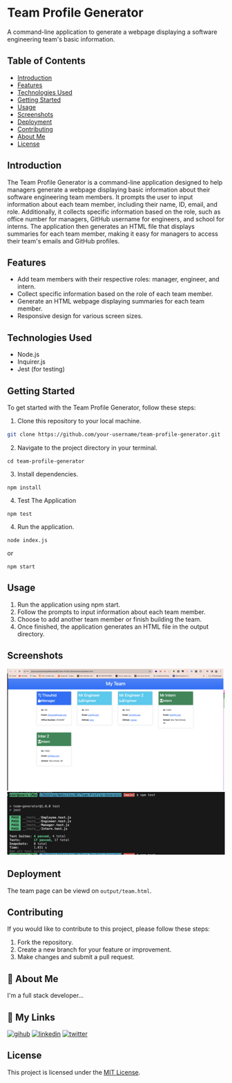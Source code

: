 # Team Profile Generator

A command-line application to generate a webpage displaying a software engineering team's basic information.

## Table of Contents

- [Introduction](#introduction)
- [Features](#features)
- [Technologies Used](#technologies-used)
- [Getting Started](#getting-started)
- [Usage](#usage)
- [Screenshots](#screenshots)
- [Deployment](#deployment)
- [Contributing](#contributing)
- [About Me](#about-me)
- [License](#license)

## Introduction

The Team Profile Generator is a command-line application designed to help managers generate a webpage displaying basic information about their software engineering team members. It prompts the user to input information about each team member, including their name, ID, email, and role. Additionally, it collects specific information based on the role, such as office number for managers, GitHub username for engineers, and school for interns. The application then generates an HTML file that displays summaries for each team member, making it easy for managers to access their team's emails and GitHub profiles.

## Features

- Add team members with their respective roles: manager, engineer, and intern.
- Collect specific information based on the role of each team member.
- Generate an HTML webpage displaying summaries for each team member.
- Responsive design for various screen sizes.

## Technologies Used

- Node.js
- Inquirer.js
- Jest (for testing)

## Getting Started

To get started with the Team Profile Generator, follow these steps:

1. Clone this repository to your local machine.

```bash
git clone https://github.com/your-username/team-profile-generator.git
```

2. Navigate to the project directory in your terminal.
```dash
cd team-profile-generator
```
3. Install dependencies.
```dash
npm install
```
4. Test The Application 
```dash
npm test
```
4. Run the application.
```dash
node index.js
```
or
```dash
npm start
```

## Usage

1. Run the application using npm start.
2. Follow the prompts to input information about each team member.
3. Choose to add another team member or finish building the team.
4. Once finished, the application generates an HTML file in the output directory.

## Screenshots

![Team Page Screenshot](screenshot.png)
![Test Pass](test.png)

## Deployment

The team page can be viewd on `output/team.html`.

## Contributing

If you would like to contribute to this project, please follow these steps:

1. Fork the repository.
2. Create a new branch for your feature or improvement.
3. Make changes and submit a pull request.

## 🚀 About Me

I'm a full stack developer...

## 🔗 My Links

[![gihub](https://img.shields.io/badge/my_github-000?style=for-the-badge&logo=GitHub&logoColor=white)](https://github.com/tjthouhid//)
[![linkedin](https://img.shields.io/badge/linkedin-0A66C2?style=for-the-badge&logo=linkedin&logoColor=white)](https://www.linkedin.com/in/tjthouhid)
[![twitter](https://img.shields.io/badge/twitter-1DA1F2?style=for-the-badge&logo=twitter&logoColor=white)](https://twitter.com/tjthouhid)

## License

This project is licensed under the [MIT License](LICENSE).
